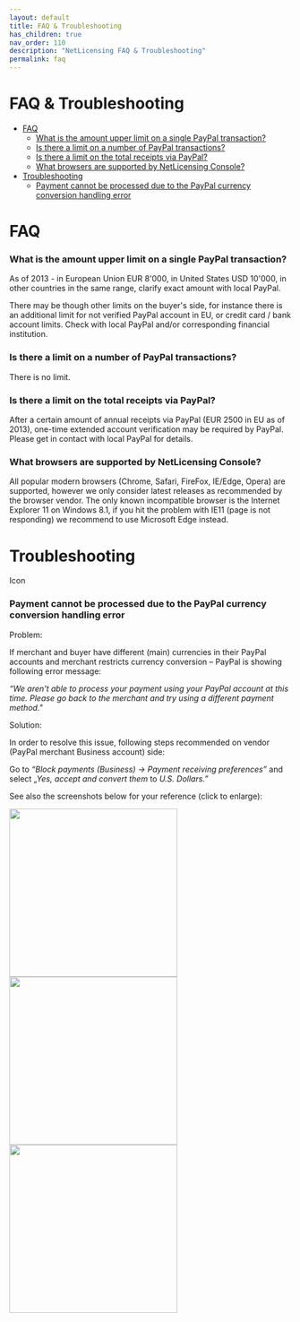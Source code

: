 ```yaml
---
layout: default
title: FAQ & Troubleshooting
has_children: true
nav_order: 110
description: "NetLicensing FAQ & Troubleshooting"
permalink: faq
---
```


FAQ & Troubleshooting
=====================

-   [FAQ](#FAQ&Troubleshooting-FAQ)
    -   [What is the amount upper limit on a single PayPal
        transaction?](#FAQ&Troubleshooting-WhatistheamountupperlimitonasinglePayPaltransaction?)
    -   [Is there a limit on a number of PayPal
        transactions?](#FAQ&Troubleshooting-IstherealimitonanumberofPayPaltransactions?)
    -   [Is there a limit on the total receipts via
        PayPal?](#FAQ&Troubleshooting-IstherealimitonthetotalreceiptsviaPayPal?)
    -   [What browsers are supported by NetLicensing
        Console?](#FAQ&Troubleshooting-WhatbrowsersaresupportedbyNetLicensingConsole?)
-   [Troubleshooting](#FAQ&Troubleshooting-Troubleshooting)
    -   [Payment cannot be processed due to the PayPal currency
        conversion handling
        error](#FAQ&Troubleshooting-PaymentcannotbeprocessedduetothePayPalcurrencyconversionhandlingerror)

FAQ
===

### What is the amount upper limit on a single PayPal transaction?

As of 2013 - in European Union EUR 8'000, in United States USD 10'000,
in other countries in the same range, clarify exact amount with local
PayPal.

There may be though other limits on the buyer's side, for instance there
is an additional limit for not verified PayPal account in EU, or credit
card / bank account limits. Check with local PayPal and/or corresponding
financial institution.

### Is there a limit on a number of PayPal transactions?

There is no limit.

### Is there a limit on the total receipts via PayPal?

After a certain amount of annual receipts via PayPal (EUR 2500 in EU as
of 2013), one-time extended account verification may be required by
PayPal. Please get in contact with local PayPal for details.

### What browsers are supported by NetLicensing Console?

All popular modern browsers (Chrome, Safari, FireFox, IE/Edge, Opera)
are supported, however we only consider latest releases as recommended
by the browser vendor. The only known incompatible browser is the
Internet Explorer 11 on Windows 8.1, if you hit the problem with IE11
(page is not responding) we recommend to use Microsoft Edge instead.

Troubleshooting
===============

<span class="aui-icon icon-warning">Icon</span>

### Payment cannot be processed due to the PayPal currency conversion handling error

<span class="underline">Problem:</span>

If merchant and buyer have different (main) currencies in their PayPal
accounts and merchant restricts currency conversion – PayPal is showing
following error message:

*“We aren't able to process your payment using your PayPal account at
this time. Please go back to the merchant and try using a different
payment method."*

<span class="underline">Solution:</span>

In order to resolve this issue, following steps recommended on vendor
(PayPal merchant Business account) side:

Go to *“Block payments (Business) -\> Payment receiving preferences”*
and select *„Yes, accept and convert them* to *U.S. Dollars.”*

See also the screenshots below for your reference (click to enlarge):

<img src="assets/images/paypal-selling-tools.png" width="300" />
<img src="assets/images/paypal-profile.png" width="300" />
<img src="assets/images/paypal-multicurrency.png" width="300" />
